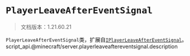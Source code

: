# `PlayerLeaveAfterEventSignal`

> 文档版本：1.21.60.21

`PlayerLeaveAfterEventSignal`类，扩展自[`IPlayerLeaveAfterEventSignal`](./iplayerleaveaftereventsignal.md)。script_api.@minecraft/server.playerleaveaftereventsignal.description
